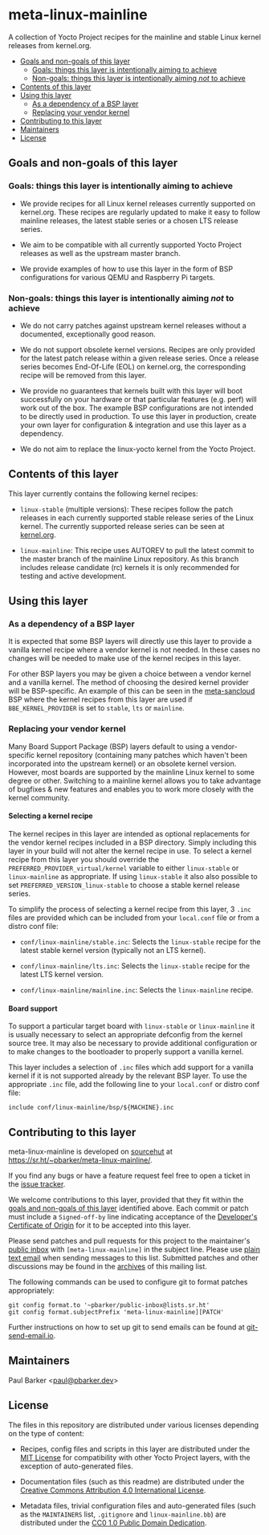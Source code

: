 <!--
Copyright (C) 2021, meta-linux-mainline contributors
SPDX-License-Identifier: CC-BY-4.0
-->

meta-linux-mainline
===================

A collection of Yocto Project recipes for the mainline and stable Linux
kernel releases from kernel.org.

<!--TOC-->

- [Goals and non-goals of this layer](#goals-and-non-goals-of-this-layer)
  - [Goals: things this layer is intentionally aiming to achieve](#goals-things-this-layer-is-intentionally-aiming-to-achieve)
  - [Non-goals: things this layer is intentionally aiming *not* to achieve](#non-goals-things-this-layer-is-intentionally-aiming-not-to-achieve)
- [Contents of this layer](#contents-of-this-layer)
- [Using this layer](#using-this-layer)
  - [As a dependency of a BSP layer](#as-a-dependency-of-a-bsp-layer)
  - [Replacing your vendor kernel](#replacing-your-vendor-kernel)
- [Contributing to this layer](#contributing-to-this-layer)
- [Maintainers](#maintainers)
- [License](#license)

<!--TOC-->

## Goals and non-goals of this layer

### Goals: things this layer is intentionally aiming to achieve

* We provide recipes for all Linux kernel releases currently supported on
  kernel.org. These recipes are regularly updated to make it easy to follow
  mainline releases, the latest stable series or a chosen LTS release series.

* We aim to be compatible with all currently supported Yocto Project releases as
  well as the upstream master branch.

* We provide examples of how to use this layer in the form of BSP configurations
  for various QEMU and Raspberry Pi targets.

### Non-goals: things this layer is intentionally aiming *not* to achieve

* We do not carry patches against upstream kernel releases without a documented,
  exceptionally good reason.

* We do not support obsolete kernel versions. Recipes are only provided for the
  latest patch release within a given release series. Once a release series
  becomes End-Of-Life (EOL) on kernel.org, the corresponding recipe will be
  removed from this layer.

* We provide no guarantees that kernels built with this layer will boot
  successfully on your hardware or that particular features (e.g. perf) will
  work out of the box. The example BSP configurations are not intended to be
  directly used in production. To use this layer in production, create your own
  layer for configuration & integration and use this layer as a dependency.

* We do not aim to replace the linux-yocto kernel from the Yocto Project.

## Contents of this layer

This layer currently contains the following kernel recipes:

* `linux-stable` (multiple versions): These recipes follow the patch releases
  in each currently supported stable release series of the Linux kernel. The
  currently supported release series can be seen at
  [kernel.org](https://www.kernel.org/).

* `linux-mainline`: This recipe uses AUTOREV to pull the latest commit to the
  master branch of the mainline Linux repository. As this branch includes
  release candidate (rc) kernels it is only recommended for testing and active
  development.

## Using this layer

### As a dependency of a BSP layer

It is expected that some BSP layers will directly use this layer to provide a
vanilla kernel recipe where a vendor kernel is not needed. In these cases no
changes will be needed to make use of the kernel recipes in this layer.

For other BSP layers you may be given a choice between a vendor kernel and a
vanilla kernel. The method of choosing the desired kernel provider will be
BSP-specific. An example of this can be seen in the
[meta-sancloud](https://github.com/sancloudltd/meta-sancloud/) BSP where the
kernel recipes from this layer are used if `BBE_KERNEL_PROVIDER` is set to
`stable`, `lts` or `mainline`.

### Replacing your vendor kernel

Many Board Support Package (BSP) layers default to using a vendor-specific
kernel repository (containing many patches which haven't been incorporated
into the upstream kernel) or an obsolete kernel version. However, most boards
are supported by the mainline Linux kernel to some degree or other. Switching
to a mainline kernel allows you to take advantage of bugfixes & new features
and enables you to work more closely with the kernel community.

#### Selecting a kernel recipe

The kernel recipes in this layer are intended as optional replacements for
the vendor kernel recipes included in a BSP directory. Simply including this
layer in your build will not alter the kernel recipe in use. To select a
kernel recipe from this layer you should override the
`PREFERRED_PROVIDER_virtual/kernel` variable to either `linux-stable` or
`linux-mainline` as appropriate. If using `linux-stable` it also also
possible to set `PREFERRED_VERSION_linux-stable` to choose a stable kernel
release series.

To simplify the process of selecting a kernel recipe from this layer, 3
`.inc` files are provided which can be included from your `local.conf` file
or from a distro conf file:

* `conf/linux-mainline/stable.inc`: Selects the `linux-stable` recipe for the
  latest stable kernel version (typically not an LTS kernel).

* `conf/linux-mainline/lts.inc`: Selects the `linux-stable` recipe for the
  latest LTS kernel version.

* `conf/linux-mainline/mainline.inc`: Selects the `linux-mainline` recipe.

#### Board support

To support a particular target board with `linux-stable` or `linux-mainline`
it is usually necessary to select an appropriate defconfig from the kernel
source tree. It may also be necessary to provide additional configuration or
to make changes to the bootloader to properly support a vanilla kernel.

This layer includes a selection of `.inc` files which add support for a
vanilla kernel if it is not supported already by the relevant BSP layer. To
use the appropriate `.inc` file, add the following line to your `local.conf`
or distro conf file:

    include conf/linux-mainline/bsp/${MACHINE}.inc

## Contributing to this layer

meta-linux-mainline is developed on [sourcehut](https://sr.ht/) at
<https://sr.ht/~pbarker/meta-linux-mainline/>.

If you find any bugs or have a feature request feel free to open a ticket in
the [issue tracker](https://todo.sr.ht/~pbarker/meta-linux-mainline).

We welcome contributions to this layer, provided that they fit within the
[goals and non-goals of this layer](#goals-and-non-goals-of-this-layer)
identified above. Each commit or patch must include a `Signed-off-by` line
indicating acceptance of the [Developer's Certificate of Origin](DCO.txt) for it
to be accepted into this layer.

Please send patches and pull requests for this project to the maintainer's
[public inbox](mailto:~pbarker/public-inbox@lists.sr.ht?subject=[meta-linux-mainline])
with `[meta-linux-mainline]` in the subject line. Please use
[plain text email](https://useplaintext.email/) when sending messages to this
list. Submitted patches and other discussions may be found in the
[archives](https://lists.sr.ht/~pbarker/public-inbox) of this mailing list.

The following commands can be used to configure git to format patches
appropriately:

```
git config format.to '~pbarker/public-inbox@lists.sr.ht'
git config format.subjectPrefix 'meta-linux-mainline][PATCH'
```

Further instructions on how to set up git to send emails can be found at
[git-send-email.io](https://git-send-email.io/).

## Maintainers

Paul Barker \<paul@pbarker.dev\>

## License

The files in this repository are distributed under various licenses depending on
the type of content:

* Recipes, config files and scripts in this layer are distributed under the
  [MIT License](LICENSES/MIT.txt) for compatibility with other Yocto Project
  layers, with the exception of auto-generated files.

* Documentation files (such as this readme) are distributed under the
  [Creative Commons Attribution 4.0 International License](LICENSES/CC-BY-4.0.txt).

* Metadata files, trivial configuration files and auto-generated files (such as
  the `MAINTAINERS` list, `.gitignore` and `linux-mainline.bb`) are distributed
  under the [CC0 1.0 Public Domain Dedication](LICENSES/CC0-1.0.txt).
